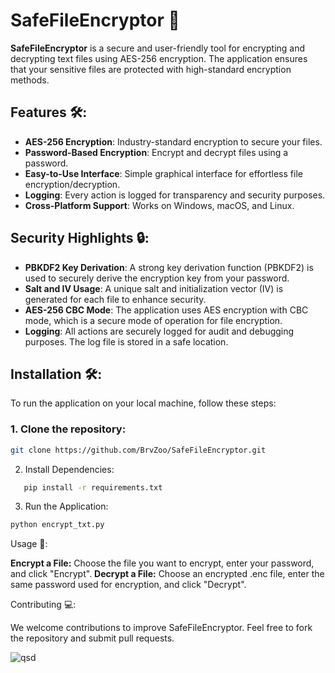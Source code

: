 # SafeFileEncryptor 🔐

**SafeFileEncryptor** is a secure and user-friendly tool for encrypting and decrypting text files using AES-256 encryption. The application ensures that your sensitive files are protected with high-standard encryption methods.

## Features 🛠️:
- **AES-256 Encryption**: Industry-standard encryption to secure your files.
- **Password-Based Encryption**: Encrypt and decrypt files using a password.
- **Easy-to-Use Interface**: Simple graphical interface for effortless file encryption/decryption.
- **Logging**: Every action is logged for transparency and security purposes.
- **Cross-Platform Support**: Works on Windows, macOS, and Linux.

## Security Highlights 🔒:
- **PBKDF2 Key Derivation**: A strong key derivation function (PBKDF2) is used to securely derive the encryption key from your password.
- **Salt and IV Usage**: A unique salt and initialization vector (IV) is generated for each file to enhance security.
- **AES-256 CBC Mode**: The application uses AES encryption with CBC mode, which is a secure mode of operation for file encryption.
- **Logging**: All actions are securely logged for audit and debugging purposes. The log file is stored in a safe location.

## Installation 🛠️:
To run the application on your local machine, follow these steps:

### 1. Clone the repository:
```bash
git clone https://github.com/BrvZoo/SafeFileEncryptor.git
```
2. Install Dependencies:
```bash
   pip install -r requirements.txt
```
3. Run the Application:
```bash
python encrypt_txt.py
```
Usage 📂:

**Encrypt a File:** Choose the file you want to encrypt, enter your password, and click "Encrypt".
**Decrypt a File:** Choose an encrypted .enc file, enter the same password used for encryption, and click "Decrypt".

Contributing 💻:

We welcome contributions to improve SafeFileEncryptor. Feel free to fork the repository and submit pull requests.

![qsd](https://github.com/user-attachments/assets/0cef12f9-4a6b-45f3-81d9-8312e94cb814)

